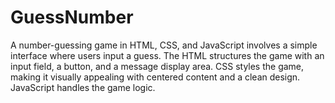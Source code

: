 # GuessNumber
A number-guessing game in HTML, CSS, and JavaScript involves a simple interface where users input a guess. The HTML structures the game with an input field, a button, and a message display area. CSS styles the game, making it visually appealing with centered content and a clean design. JavaScript handles the game logic.
